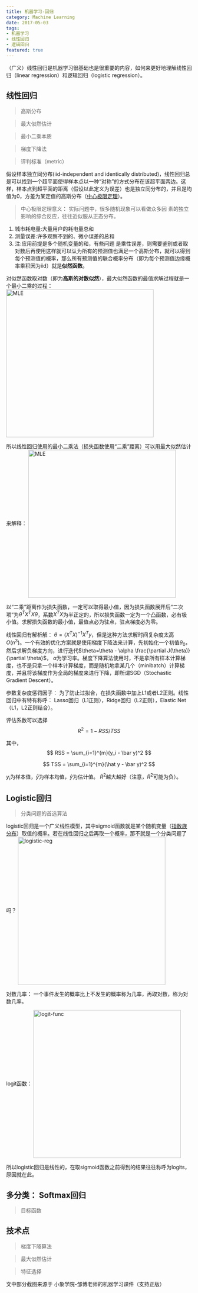 ```yaml
---
title: 机器学习-回归
category: Machine Learning
date: 2017-05-03
tags:
- 机器学习
- 线性回归
- 逻辑回归
featured: true
---
```

（广义）线性回归是机器学习很基础也是很重要的内容，如何来更好地理解线性回归（linear regression）和逻辑回归（logistic regression）。

<!-- more -->

## 线性回归
> 高斯分布

> 最大似然估计

> 最小二乘本质

> 梯度下降法

> 评判标准（metric）

假设样本独立同分布(iid-independent and identically distributed)，线性回归总是可以找到一个超平面使得样本点以一种“对称”的方式分布在该超平面两边。这样，样本点到超平面的距离（假设以此定义为误差）也是独立同分布的，并且是均值为0，方差为某定值的高斯分布（[中心极限定理](https://www.zhihu.com/question/22913867)）。
> 中心极限定理意义：
实际问题中，很多随机现象可以看做众多因 素的独立影响的综合反应，往往近似服从正态分布。
 1. 城市耗电量:大量用户的耗电量总和
 2. 测量误差:许多观察不到的、微小误差的总和
 3. 注:应用前提是多个随机变量的和，有些问题 是乘性误差，则需要鉴别或者取对数后再使用这样就可以认为所有的预测值也满足一个高斯分布，就可以得到每个预测值的概率，那么所有预测值的联合概率分布（即为每个预测值边缘概率乘积因为iid）就是**似然函数**。

对似然函数取对数（即为**高斯的对数似然**），最大似然函数的最值求解过程就是一个最小二乘的过程：
<img src="/post_imgs/ML-regression/7-1.png" width = "400" height = "" alt="MLE" align=center />


所以线性回归使用的最小二乘法（损失函数使用“二乘”距离）可以用最大似然估计来解释：
<img src="/post_imgs/ML-regression/7-2.png" width = "400" height = "" alt="MLE" align=center />


以“二乘”距离作为损失函数，一定可以取得最小值，因为损失函数展开后“二次项”为$\theta^T X^TX \theta$，系数$X^TX$为半正定的，所以损失函数一定为一个凸函数，必有极小值。求解损失函数的最小值，最值点必为驻点，驻点梯度必为零。

线性回归有解析解： $\theta=(X^TX)^{-1}X^Ty$，但是这种方法求解时间复杂度太高$O(n^3)$。一个有效的优化方案就是使用梯度下降法来计算，先初始化一个初值$\theta_0$，然后求解负梯度方向，进行迭代$\theta=\theta - \alpha \frac{\partial J(\theta)}{\partial \theta}$， $\alpha$为学习率。梯度下降算法使用时，不是拿所有样本计算梯度，也不是只拿一个样本计算梯度，而是随机地拿某几个（minibatch）计算梯度，并且将该梯度作为全局的梯度来进行下降，即所谓SGD（Stochastic Gradient Descent）。

参数复杂度惩罚因子： 为了防止过拟合，在损失函数中加上L1或者L2正则。线性回归中有特有称呼： Lasso回归（L1正则），Ridge回归（L2正则），Elastic Net（L1，L2正则结合）。

评估系数可以选择
$$
R^2 = 1 - RSS/TSS
$$

其中，
$$
RSS = \sum_{i=1}^{m}(y_i - \bar y)^2
$$

$$
TSS = \sum_{i=1}^{m}(\hat y - \bar y)^2
$$

$y_i$为样本值，$\bar y$为样本均值，$\hat y$为估计值。
$R^2$越大越好（注意，$R^2$可能为负）。


## Logistic回归
> 分类问题的首选算法

logistic回归是一个广义线性模型，其中sigmoid函数就是某个随机变量（[指数族分布](http://www.cnblogs.com/sea-wind/p/4390304.html)）取值的概率。若在线性回归之后再取一个概率，那不就是一个分类问题了吗？
<img src="/post_imgs/ML-regression/7-3.png" width = "400" height = "" alt="logistic-reg" align=center />

对数几率： 一个事件发生的概率比上不发生的概率称为几率，再取对数，称为对数几率。

logit函数：
<img src="/post_imgs/ML-regression/7-4.png" width = "400" height = "" alt="logit-func" align=center />

所以logistic回归是线性的，在取sigmoid函数之前得到的结果往往称呼为logits，原因就在此。


## 多分类： Softmax回归
> 目标函数

## 技术点
> 梯度下降算法

> 最大似然估计

> 特征选择


文中部分截图来源于 小象学院-邹博老师的机器学习课件（支持正版）
